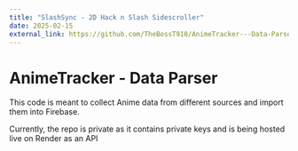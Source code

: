 ```yaml
---
title: "SlashSync - 2D Hack n Slash Sidescroller"
date: 2025-02-15
external_link: https://github.com/TheBossT910/AnimeTracker---Data-Parser
---
```


# AnimeTracker - Data Parser
This code is meant to collect Anime data from different sources and import them into Firebase.

Currently, the repo is private as it contains private keys and is being hosted live on Render as an API